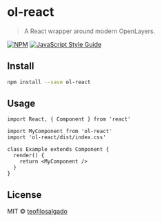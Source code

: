 # ol-react

> A React wrapper around modern OpenLayers.

[![NPM](https://img.shields.io/npm/v/ol-react.svg)](https://www.npmjs.com/package/ol-react) [![JavaScript Style Guide](https://img.shields.io/badge/code_style-standard-brightgreen.svg)](https://standardjs.com)

## Install

```bash
npm install --save ol-react
```

## Usage

```tsx
import React, { Component } from 'react'

import MyComponent from 'ol-react'
import 'ol-react/dist/index.css'

class Example extends Component {
  render() {
    return <MyComponent />
  }
}
```

## License

MIT © [teofilosalgado](https://github.com/teofilosalgado)
